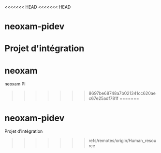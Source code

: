 <<<<<<< HEAD
<<<<<<< HEAD
# neoxam-pidev
Projet d'intégration
=======
# neoxam
neoxam PI

>>>>>>> 8697be68748a7b021341cc620aec67e25adf781f
=======
# neoxam-pidev
Projet d'intégration
>>>>>>> refs/remotes/origin/Human_resource
